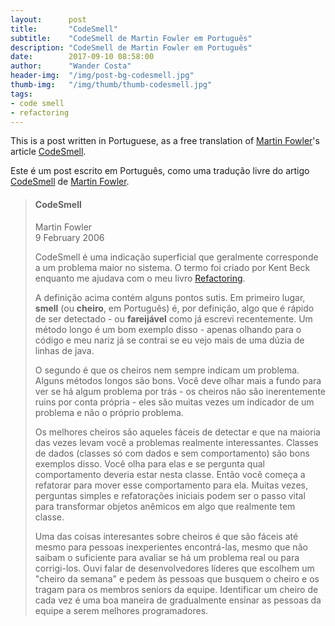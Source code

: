 ```yaml
---
layout:      post
title:       "CodeSmell"
subtitle:    "CodeSmell de Martin Fowler em Português"
description: "CodeSmell de Martin Fowler em Português"
date:        2017-09-10 08:58:00
author:      "Wander Costa"
header-img:  "/img/post-bg-codesmell.jpg"
thumb-img:   "/img/thumb/thumb-codesmell.jpg"
tags:
- code smell
- refactoring
---
```


This is a post written in Portuguese, as a free translation of [Martin Fowler][martinfowler]'s article [CodeSmell][codesmell].

Este é um post escrito em Português, como uma tradução livre do artigo [CodeSmell][codesmell] de [Martin Fowler][martinfowler].

> #### CodeSmell ######
> Martin Fowler<br>
> 9 February 2006
>
>
> CodeSmell é uma indicação superficial que geralmente corresponde a um problema maior no sistema. O termo foi criado por Kent Beck enquanto me ajudava com o meu livro [Refactoring][refactoring].
> 
> A definição acima contém alguns pontos sutis. Em primeiro lugar, **smell** (ou **cheiro**, em Português) é, por definição, algo que é rápido de ser detectado - ou **fareijável** como já escrevi recentemente. Um método longo é um bom exemplo disso - apenas olhando para o código e meu nariz já se contrai se eu vejo mais de uma dúzia de linhas de java.
> 
> O segundo é que os cheiros nem sempre indicam um problema. Alguns métodos longos são bons. Você deve olhar mais a fundo para ver se há algum problema por trás - os cheiros não são inerentemente ruins por conta própria - eles são muitas vezes um indicador de um problema e não o próprio problema.
> 
> Os melhores cheiros são aqueles fáceis de detectar e que na maioria das vezes levam você a problemas realmente interessantes. Classes de dados (classes só com dados e sem comportamento) são bons exemplos disso. Você olha para elas e se pergunta qual comportamento deveria estar nesta classe. Então você começa a refatorar para mover esse comportamento para ela. Muitas vezes, perguntas simples e refatorações iniciais podem ser o passo vital para transformar objetos anêmicos em algo que realmente tem classe.
> 
> Uma das coisas interesantes sobre cheiros é que são fáceis até mesmo para pessoas inexperientes encontrá-las, mesmo que não saibam o suficiente para avaliar se há um problema real ou para corrigi-los. Ouvi falar de desenvolvedores líderes que escolhem um "cheiro da semana" e pedem às pessoas que busquem o cheiro e os tragam para os membros seniors da equipe. Identificar um cheiro de cada vez é uma boa maneira de gradualmente ensinar as pessoas da equipe a serem melhores programadores.

[pic]:https://martinfowler.com/mf.jpg
[martinfowler]:https://martinfowler.com
[codesmell]:https://martinfowler.com/bliki/CodeSmell.html
[refactoring]:https://martinfowler.com/books/refactoring.html
